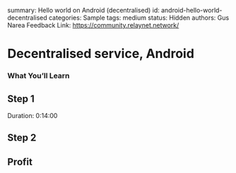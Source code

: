 summary: Hello world on Android (decentralised)
id: android-hello-world-decentralised
categories: Sample
tags: medium
status: Hidden
authors: Gus Narea
Feedback Link: https://community.relaynet.network/

# Decentralised service, Android

### What You’ll Learn

## Step 1
Duration: 0:14:00

## Step 2

## Profit
 
